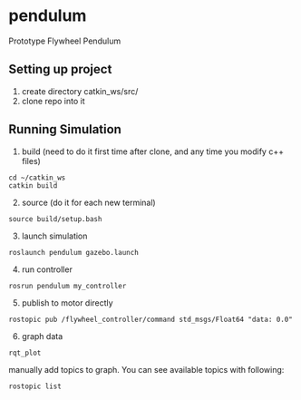 # pendulum
Prototype Flywheel Pendulum

## Setting up project
1. create directory catkin_ws/src/
2. clone repo into it

## Running Simulation
1. build (need to do it first time after clone, and any time you modify c++ files)
```
cd ~/catkin_ws
catkin build
```
2. source (do it for each new terminal)
```
source build/setup.bash
```
3. launch simulation
```
roslaunch pendulum gazebo.launch
```
4. run controller
```
rosrun pendulum my_controller
```

5. publish to motor directly
```
rostopic pub /flywheel_controller/command std_msgs/Float64 "data: 0.0"
```
6. graph data
```
rqt_plot
```
manually add topics to graph. You can see available topics with following:
```
rostopic list
```

